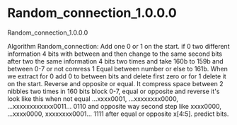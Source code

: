 # Random_connection_1.0.0.0
Random_connection_1.0.0.0

Algorithm Random_connection:
Add one 0 or 1 on the start.
if 0 two different information 4 bits with between and then change to the same second bits after two the same information 4 bits two times and take 160b to 159b and between 0-7 or not comress 1 Equal between number or else to 161b.
When we extract for 0 add 0 to between bits and delete first zero or for 1 delete it on the start. Reverse and opposite or equal.
It compress space between 2 nibbles two times in 160 bits block 0-7, equal or opposite and reverse it's look like this when not equal ...xxxx0001, ...xxxxxxxx0000, ...xxxxxxxxxxxx0011... 0110 and opposite way second step like xxxx0000, ...xxxx0000, xxxxxxxx0001... 1111
after equal or opposite x[4:5]. predict bits.
